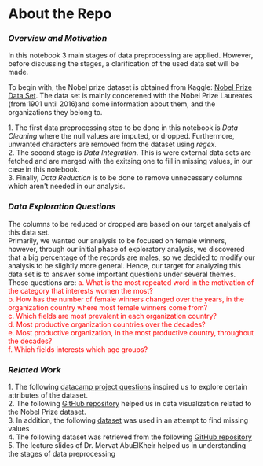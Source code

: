  
# About the Repo

### _Overview and Motivation_

In this notebook 3 main stages of data preprocessing are applied. However, before discussing the stages, a clarification of the used data set will be made.  

To begin with, the Nobel prize dataset is obtained from Kaggle: [Nobel Prize Data Set](https://www.datacamp.com/projects/441). The data set is mainly concerened with the Nobel Prize Laureates (from 1901 until 2016)and some information about them, and the organizations they belong to.  

1\. The first data preprocessing step to be done in this notebook is _Data Cleaning_ where the null values are imputed, or dropped. Furthermore, unwanted characters are removed from the dataset using _regex_.  
2\. The second stage is _Data Integration_. This is were external data sets are fetched and are merged with the exitsing one to fill in missing values, in our case in this notebook.  
3\. Finally, _Data Reduction_ is to be done to remove unnecessary columns which aren't needed in our analysis.

### _Data Exploration Questions_

The columns to be reduced or dropped are based on our target analysis of this data set.  
Primarily, we wanted our analysis to be focused on female winners, however, through our initial phase of exploratory analysis, we discovered that a big percentage of the records are males, so we decided to modify our analysis to be slightly more general. Hence, our target for analyzing this data set is to answer some important questions under several themes. Those questions are: <span style="color:red">a. What is the most repeated word in the motivation of the category that interests women the most?</span>  
<span style="color:red">b. How has the number of female winners changed over the years, in the organization country where most female winners come from?</span>  
<span style="color:red">c. Which fields are most prevalent in each organization country?</span>  
<span style="color:red">d. Most productive organization countries over the decades?</span>  
<span style="color:red">e. Most productive organization, in the most productive country, throughout the decades?</span>  
<span style="color:red">f. Which fields interests which age groups?</span>  

### _Related Work_

1\. The following [datacamp project questions](https://www.datacamp.com/projects/309 ) inspired us to explore certain attributes of the dataset.  
2\. The following [GitHub repository](https://github.com/Oysiyl/DataCamp_Solutions_Python/tree/master/A%20Visual%20History%20of%20Nobel%20Prize%20Winners) helped us in data visualization related to the Nobel Prize dataset.  
3\. In addition, the following [dataset](https://dataverse.harvard.edu/dataset.xhtml?persistentId=doi:10.7910/DVN/6NJ5RN) was used in an attempt to find missing values  
4\. The following dataset was retrieved from the following [GitHub repository](https://github.com/Oysiyl/DataCamp_Solutions_Python/tree/master/A%20Visual%20History%20of%20Nobel%20Prize%20Winners/datasets?fbclid=IwAR1mcQVYCAtV9kuvMTuYFZn57RIp349HtELfGQTuUYRzw00zGPY-WE8J-4A)  
5\. The lecture slides of Dr. Mervat AbuElKheir helped us in understanding the stages of data preprocessing
